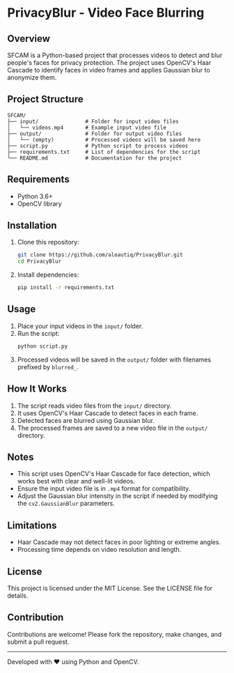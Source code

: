 # PrivacyBlur - Video Face Blurring

## Overview
SFCAM is a Python-based project that processes videos to detect and blur people's faces for privacy protection. The project uses OpenCV's Haar Cascade to identify faces in video frames and applies Gaussian blur to anonymize them.

## Project Structure
```
SFCAM/
├── input/               # Folder for input video files
│   └── videos.mp4       # Example input video file
├── output/              # Folder for output video files
│   └── (empty)          # Processed videos will be saved here
├── script.py            # Python script to process videos
├── requirements.txt     # List of dependencies for the script
└── README.md            # Documentation for the project
```

## Requirements
- Python 3.6+
- OpenCV library

## Installation
1. Clone this repository:
   ```bash
   git clone https://github.com/aloautiq/PrivacyBlur.git
   cd PrivacyBlur
   ```

2. Install dependencies:
   ```bash
   pip install -r requirements.txt
   ```

## Usage
1. Place your input videos in the `input/` folder.
2. Run the script:
   ```bash
   python script.py
   ```
3. Processed videos will be saved in the `output/` folder with filenames prefixed by `blurred_`.

## How It Works
1. The script reads video files from the `input/` directory.
2. It uses OpenCV's Haar Cascade to detect faces in each frame.
3. Detected faces are blurred using Gaussian blur.
4. The processed frames are saved to a new video file in the `output/` directory.

## Notes
- This script uses OpenCV's Haar Cascade for face detection, which works best with clear and well-lit videos.
- Ensure the input video file is in `.mp4` format for compatibility.
- Adjust the Gaussian blur intensity in the script if needed by modifying the `cv2.GaussianBlur` parameters.

## Limitations
- Haar Cascade may not detect faces in poor lighting or extreme angles.
- Processing time depends on video resolution and length.

## License
This project is licensed under the MIT License. See the LICENSE file for details.

## Contribution
Contributions are welcome! Please fork the repository, make changes, and submit a pull request.

---
Developed with ❤️ using Python and OpenCV.
